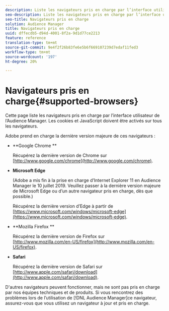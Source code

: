 ```yaml
---
description: Liste les navigateurs pris en charge par l’interface utilisateur de l’Audience Manager. Les cookies et JavaScript doivent être activés sur tous les navigateurs.
seo-description: Liste les navigateurs pris en charge par l’interface utilisateur de l’Audience Manager. Les cookies et JavaScript doivent être activés sur tous les navigateurs.
seo-title: Navigateurs pris en charge
solution: Audience Manager
title: Navigateurs pris en charge
uuid: dffecdb5-d94d-4001-8f2a-9d1d77ce2213
feature: reference
translation-type: tm+mt
source-git-commit: 9e4f2f26b83fe6e5b6f669107239d7edaf11fed3
workflow-type: tm+mt
source-wordcount: '197'
ht-degree: 20%

---
```



# Navigateurs pris en charge{#supported-browsers} 

Cette page liste les navigateurs pris en charge par l’interface utilisateur de l’Audience Manager. Les cookies et JavaScript doivent être activés sur tous les navigateurs.

<!-- 

c_supported_browsers.xml

 -->

Adobe prend en charge la dernière version majeure de ces navigateurs :

* **Google Chrome **

   Récupérez la dernière version de Chrome sur [http://www.google.com/chrome](http://www.google.com/chrome).

* **Microsoft Edge**

   (Adobe a mis fin à la prise en charge d’Internet Explorer 11 en Audience Manager le 10 juillet 2019. Veuillez passer à la dernière version majeure de Microsoft Edge ou d’un autre navigateur pris en charge, dès que possible.)

   Récupérez la dernière version d’Edge à partir de [https://www.microsoft.com/windows/microsoft-edge](https://www.microsoft.com/windows/microsoft-edge).

* **Mozilla Firefox **

   Récupérez la dernière version de Firefox sur [http://www.mozilla.com/en-US/firefox](http://www.mozilla.com/en-US/firefox).

* **Safari**

   Récupérez la dernière version de Safari sur [http://www.apple.com/safari/download](http://www.apple.com/safari/download).

D&#39;autres navigateurs peuvent fonctionner, mais ne sont pas pris en charge par nos équipes techniques et de produits. Si vous rencontrez des problèmes lors de l’utilisation de [!DNL Audience Manager]ce navigateur, assurez-vous que vous utilisez un navigateur à jour et pris en charge.
